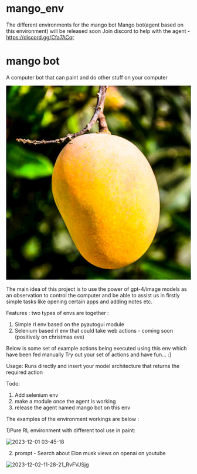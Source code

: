 # mango_env
The different environments for the mango bot 
Mango bot(agent based on this environment) will be released soon 
Join discord to help with the agent - https://discord.gg/Cfa7ACqr
# mango bot
A computer bot that can paint and do other stuff on your computer

<img src="original.jpg" alt="Alt text" title="Optional title">


The main idea of this project is to use the power of gpt-4/image models as an observation to control the computer and be able to assist us in firstly simple tasks like opening certain apps and adding notes etc.

Features :
two types of envs are together :
1) Simple rl env based on the pyautogui module
2) Selenium based rl env that could take web actions - coming soon (positively on christmas eve)

Below is some set of example actions being executed using this env which have been fed manually
Try out your set of actions and have fun... :]

Usage:
Runs directly and insert your model architecture that returns the required action


Todo:
1) Add selenium env
2) make a module once the agent is working
3) release the agent named mango bot on this env

The examples of the environment workings are below :

1)Pure RL environment with different tool use in paint:

![2023-12-01 03-45-18](https://github.com/daydreamersAI/mango/assets/61907310/55fd7a07-8ad0-4a4b-95ef-71dee3e37918)

2) prompt - Search about Elon musk views on openai on youtube

![2023-12-02-11-28-21_RvFVJSjg](https://github.com/daydreamersAI/mango/assets/61907310/48c1e3ce-c7a7-4171-aff7-68a6dd1a1d88)

